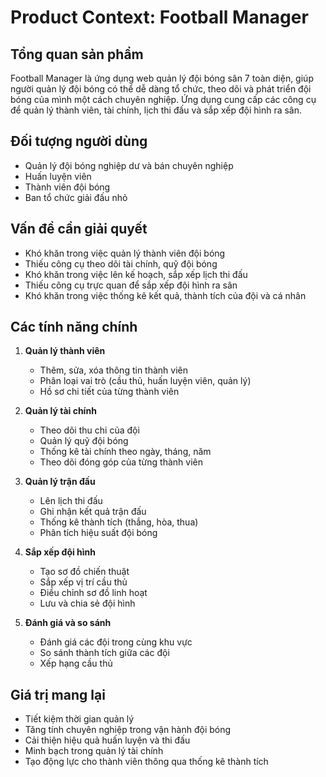 # Product Context: Football Manager

## Tổng quan sản phẩm
Football Manager là ứng dụng web quản lý đội bóng sân 7 toàn diện, giúp người quản lý đội bóng có thể dễ dàng tổ chức, theo dõi và phát triển đội bóng của mình một cách chuyên nghiệp. Ứng dụng cung cấp các công cụ để quản lý thành viên, tài chính, lịch thi đấu và sắp xếp đội hình ra sân.

## Đối tượng người dùng
- Quản lý đội bóng nghiệp dư và bán chuyên nghiệp
- Huấn luyện viên
- Thành viên đội bóng
- Ban tổ chức giải đấu nhỏ

## Vấn đề cần giải quyết
- Khó khăn trong việc quản lý thành viên đội bóng
- Thiếu công cụ theo dõi tài chính, quỹ đội bóng
- Khó khăn trong việc lên kế hoạch, sắp xếp lịch thi đấu
- Thiếu công cụ trực quan để sắp xếp đội hình ra sân
- Khó khăn trong việc thống kê kết quả, thành tích của đội và cá nhân

## Các tính năng chính
1. **Quản lý thành viên**
   - Thêm, sửa, xóa thông tin thành viên
   - Phân loại vai trò (cầu thủ, huấn luyện viên, quản lý)
   - Hồ sơ chi tiết của từng thành viên

2. **Quản lý tài chính**
   - Theo dõi thu chi của đội
   - Quản lý quỹ đội bóng
   - Thống kê tài chính theo ngày, tháng, năm
   - Theo dõi đóng góp của từng thành viên

3. **Quản lý trận đấu**
   - Lên lịch thi đấu
   - Ghi nhận kết quả trận đấu
   - Thống kê thành tích (thắng, hòa, thua)
   - Phân tích hiệu suất đội bóng

4. **Sắp xếp đội hình**
   - Tạo sơ đồ chiến thuật
   - Sắp xếp vị trí cầu thủ
   - Điều chỉnh sơ đồ linh hoạt
   - Lưu và chia sẻ đội hình

5. **Đánh giá và so sánh**
   - Đánh giá các đội trong cùng khu vực
   - So sánh thành tích giữa các đội
   - Xếp hạng cầu thủ

## Giá trị mang lại
- Tiết kiệm thời gian quản lý
- Tăng tính chuyên nghiệp trong vận hành đội bóng
- Cải thiện hiệu quả huấn luyện và thi đấu
- Minh bạch trong quản lý tài chính
- Tạo động lực cho thành viên thông qua thống kê thành tích

